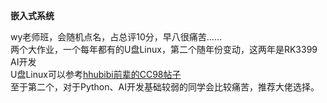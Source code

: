 **嵌入式系统**

wy老师班，会随机点名，占总评10分，早八很痛苦……\
两个大作业，一个每年都有的U盘Linux，第二个随年份变动，这两年是RK3399 AI开发\
U盘Linux可以参考[hhubibi前辈的CC98帖子](https://www.cc98.org/topic/5048562)\
至于第二个，对于Python、AI开发基础较弱的同学会比较痛苦，推荐大佬选择。
